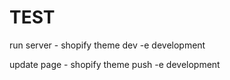 # TEST

run server - shopify theme dev -e development

update page - shopify theme push -e development
